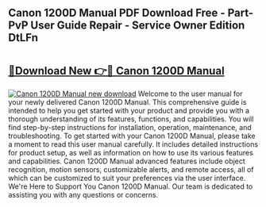 ## Canon 1200D Manual PDF Download Free - Part-PvP User Guide Repair - Service Owner Edition DtLFn

# <h2><a href="http://bc9833.oget.top/?id=Canon+1200D+Manual">🔗Download New 👉🔴 Canon 1200D Manual</a></h2>

[![Canon 1200D Manual new download](https://i.imgur.com/5g1atiW.png)](http://bc9833.oget.top/?id=Canon+1200D+Manual)
Welcome to the user manual for your newly delivered Canon 1200D Manual. This comprehensive guide is intended to help you get started with your product and provide you with a thorough understanding of its features, functions, and capabilities. You will find step-by-step instructions for installation, operation, maintenance, and troubleshooting. To get started with your Canon 1200D Manual, please take a moment to read this user manual carefully. It includes detailed instructions for product setup, as well as information on how to use its various features and capabilities. Canon 1200D Manual advanced features include object recognition, motion sensors, customizable alerts, and remote access, all of which can be customized to suit your preferences via the user interface. We're Here to Support You Canon 1200D Manual. Our team is dedicated to assisting you with any questions or concerns.
